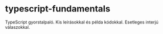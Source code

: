 # typescript-fundamentals
TypeScript gyorstalpaló. Kis leírásokkal és példa kódokkal. Esetleges interjú válaszokkal.
